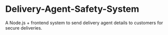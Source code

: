 # Delivery-Agent-Safety-System
A Node.js + frontend system to send delivery agent details to customers for secure deliveries.

